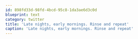 ```yaml
---
id: 898fd33d-98fd-4bcd-95c8-1da3ae6d3c0d
blueprint: text
category: twitter
title: 'Late nights, early mornings. Rinse and repeat'
caption: 'Late nights, early mornings. Rinse and repeat'
---
```

